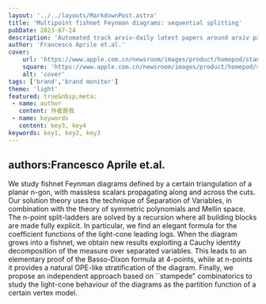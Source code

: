 ---layout: '../../layouts/MarkdownPost.astro'title: 'Multipoint fishnet Feynman diagrams: sequential splitting'pubDate: 2023-07-24description: 'Automated track arxiv-daily latest papers around arxiv paper daily template'author: 'Francesco Aprile et.al.'cover:    url: 'https://www.apple.com.cn/newsroom/images/product/homepod/standard/Apple-HomePod-hero-230118_big.jpg.large_2x.jpg'    square: 'https://www.apple.com.cn/newsroom/images/product/homepod/standard/Apple-HomePod-hero-230118_big.jpg.large_2x.jpg'    alt: 'cover'tags: ['brand','brand monitor']theme: 'light'featured: true&nbsp;meta: - name: author   content: 作者是我 - name: keywords   content: key3, key4keywords: key1, key2, key3---## authors:Francesco Aprile et.al. We study fishnet Feynman diagrams defined by a certain triangulation of a planar n-gon, with massless scalars propagating along and across the cuts. Our solution theory uses the technique of Separation of Variables, in combination with the theory of symmetric polynomials and Mellin space. The n-point split-ladders are solved by a recursion where all building blocks are made fully explicit. In particular, we find an elegant formula for the coefficient functions of the light-cone leading logs. When the diagram grows into a fishnet, we obtain new results exploiting a Cauchy identity decomposition of the measure over separated variables. This leads to an elementary proof of the Basso-Dixon formula at 4-points, while at n-points it provides a natural OPE-like stratification of the diagram. Finally, we propose an independent approach based on ``stampede" combinatorics to study the light-cone behaviour of the diagrams as the partition function of a certain vertex model.
